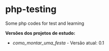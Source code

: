 # php-testing
Some php codes for test and learning

<strong>Versões dos projetos de estudo:</strong>

<ul>
<li><i>como_montar_uma_festa</i> - Versão atual: 0.1</li>
</ul>
